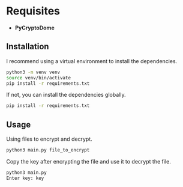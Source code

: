 # Requisites
- **PyCryptoDome**

## Installation
I recommend using a virtual environment to install the dependencies.
```bash
python3 -m venv venv
source venv/bin/activate
pip install -r requirements.txt
```

If not, you can install the dependencies globally.
```bash
pip install -r requirements.txt
```

## Usage
Using files to encrypt and decrypt.

```bash
python3 main.py file_to_encrypt
```

Copy the key after encrypting the file and use it to decrypt the file.

```bash
python3 main.py
Enter key: key
```
